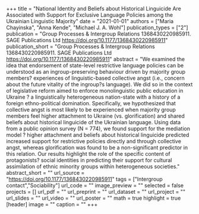 +++
title = "National Identity and Beliefs about Historical Linguicide Are Associated with Support for Exclusive Language Policies among the Ukrainian Linguistic Majority"
date = "2021-01-01"
authors = ["Maria Chayinska", "Anna Kende", "Michael J. A. Wohl"]
publication_types = ["2"]
publication = "Group Processes & Intergroup Relations 1368430220985911. SAGE Publications Ltd https://doi.org/10.1177/1368430220985911"
publication_short = "Group Processes & Intergroup Relations 1368430220985911. SAGE Publications Ltd https://doi.org/10.1177/1368430220985911"
abstract = "We examined the idea that endorsement of state-level restrictive language policies can be understood as an ingroup-preserving behaviour driven by majority group members? experiences of linguistic-based collective angst (i.e., concern about the future vitality of the ingroup?s language). We did so in the context of legislative reform aimed to enforce monolinguistic public education in Ukraine ? a linguistically heterogeneous nation-state with a history of a foreign ethno-political domination. Specifically, we hypothesized that collective angst is most likely to be experienced when majority group members feel higher attachment to Ukraine (vs. glorification) and shared beliefs about historical linguicide of the Ukrainian language. Using data from a public opinion survey (N = 774), we found support for the mediation model ? higher attachment and beliefs about historical linguicide predicted increased support for restrictive policies directly and through collective angst, whereas glorification was found to be a non-significant predictor in this relation. Our results highlight the role of the specific content of protagonists? social identities in predicting their support for cultural assimilation of ethnic minority groups within heterogeneous societies."
abstract_short = ""
url_source = "https://doi.org/10.1177/1368430220985911"
tags = ["Intergroup contact","Sociability"]
url_code = ""
image_preview = ""
selected = false
projects = []
url_pdf = ""
url_preprint = ""
url_dataset = ""
url_project = ""
url_slides = ""
url_video = ""
url_poster = ""
math = true
highlight = true
[header]
image = ""
caption = ""
+++
